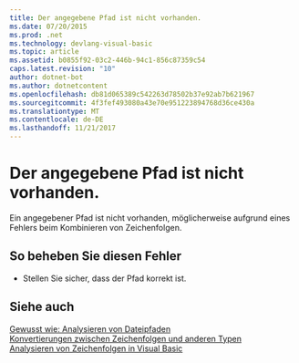 ```yaml
---
title: Der angegebene Pfad ist nicht vorhanden.
ms.date: 07/20/2015
ms.prod: .net
ms.technology: devlang-visual-basic
ms.topic: article
ms.assetid: b0855f92-03c2-446b-94c1-856c87359c54
caps.latest.revision: "10"
author: dotnet-bot
ms.author: dotnetcontent
ms.openlocfilehash: db81d065389c542263d78502b37e92ab7b621967
ms.sourcegitcommit: 4f3fef493080a43e70e951223894768d36ce430a
ms.translationtype: MT
ms.contentlocale: de-DE
ms.lasthandoff: 11/21/2017
---
```

# <a name="the-specified-path-does-not-exist"></a>Der angegebene Pfad ist nicht vorhanden.
Ein angegebener Pfad ist nicht vorhanden, möglicherweise aufgrund eines Fehlers beim Kombinieren von Zeichenfolgen.  
  
## <a name="to-correct-this-error"></a>So beheben Sie diesen Fehler  
  
-   Stellen Sie sicher, dass der Pfad korrekt ist.  
  
## <a name="see-also"></a>Siehe auch  
 [Gewusst wie: Analysieren von Dateipfaden](../../visual-basic/developing-apps/programming/drives-directories-files/how-to-parse-file-paths.md)  
 [Konvertierungen zwischen Zeichenfolgen und anderen Typen](../../visual-basic/programming-guide/language-features/data-types/conversions-between-strings-and-other-types.md)  
 [Analysieren von Zeichenfolgen in Visual Basic](http://msdn.microsoft.com/en-us/927a4b26-5388-458c-85d8-aaf0851457e3)
